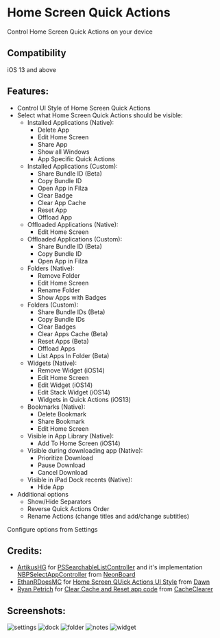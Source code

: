 # Home Screen Quick Actions
Control Home Screen Quick Actions on your device

## Compatibility
iOS 13 and above

## Features:
* Control UI Style of Home Screen Quick Actions
* Select what Home Screen Quick Actions should be visible:
	* Installed Applications (Native):
		* Delete App
		* Edit Home Screen
		* Share App
		* Show all Windows
		* App Specific Quick Actions
	* Installed Applications (Custom):
		* Share Bundle ID (Beta)
		* Copy Bundle ID
		* Open App in Filza
		* Clear Badge
		* Clear App Cache
		* Reset App
		* Offload App
	* Offloaded Applications (Native):
		* Edit Home Screen
	* Offloaded Applications (Custom):
		* Share Bundle ID (Beta)
		* Copy Bundle ID
		* Open App in Filza
	* Folders (Native):
		* Remove Folder
		* Edit Home Screen
		* Rename Folder
		* Show Apps with Badges
	* Folders (Custom):
		* Share Bundle IDs (Beta)
		* Copy Bundle IDs
		* Clear Badges
		* Clear Apps Cache (Beta)
		* Reset Apps (Beta)
		* Offload Apps
		* List Apps In Folder (Beta)
	* Widgets (Native):
		* Remove Widget (iOS14)
		* Edit Home Screen
		* Edit Widget (iOS14)
		* Edit Stack Widget (iOS14)
		* Widgets in Quick Actions (iOS13)
	* Bookmarks (Native):
		* Delete Bookmark
		* Share Bookmark
		* Edit Home Screen
	* Visible in App Library (Native):
		* Add To Home Screen (iOS14)
	* Visible during downloading app (Native):
		* Prioritize Download
		* Pause Download
		* Cancel Download
	* Visible in iPad Dock recents (Native):
		* Hide App
* Additional options
	* Show/Hide Separators
	* Reverse Quick Actions Order
	* Rename Actions (change titles and add/change subtitles)

Configure options from Settings

## Credits:
* [ArtikusHG](https://github.com/ArtikusHG) for [PSSearchableListController](https://github.com/ArtikusHG/NeonBoard/blob/a0dc05eec94003707b20a17c6824fb7bb704c521/neonboardprefs/PSSearchableListController.m) and it's implementation [NBPSelectAppController](https://github.com/ArtikusHG/NeonBoard/blob/a0dc05eec94003707b20a17c6824fb7bb704c521/neonboardprefs/NBPSelectAppController.m) from [NeonBoard](https://github.com/ArtikusHG/NeonBoard/)
* [EthanRDoesMC](https://github.com/EthanRDoesMC) for [Home Screen QUick Actions UI Style](https://github.com/EthanRDoesMC/Dawn/blob/c3b6b6ab97805193627f0af62bd16feeea0a2b0f/Tweak.xm#L406-L413) from [Dawn](https://github.com/EthanRDoesMC/Dawn/)
* [Ryan Petrich](https://github.com/rpetrich) for [Clear Cache and Reset app code](https://github.com/rpetrich/CacheClearer/blob/216dd186aface6243ca94810bf9fbadc5f8c3066/Tweak.x#L25-L90) from [CacheClearer](https://github.com/rpetrich/CacheClearer/)

## Screenshots:
![settings](screenshots/homescreenquickactions1.png)
![dock](screenshots/homescreenquickactions2.jpg)
![folder](screenshots/homescreenquickactions3.jpg)
![notes](screenshots/homescreenquickactions4.jpg)
![widget](screenshots/homescreenquickactions5.png)
